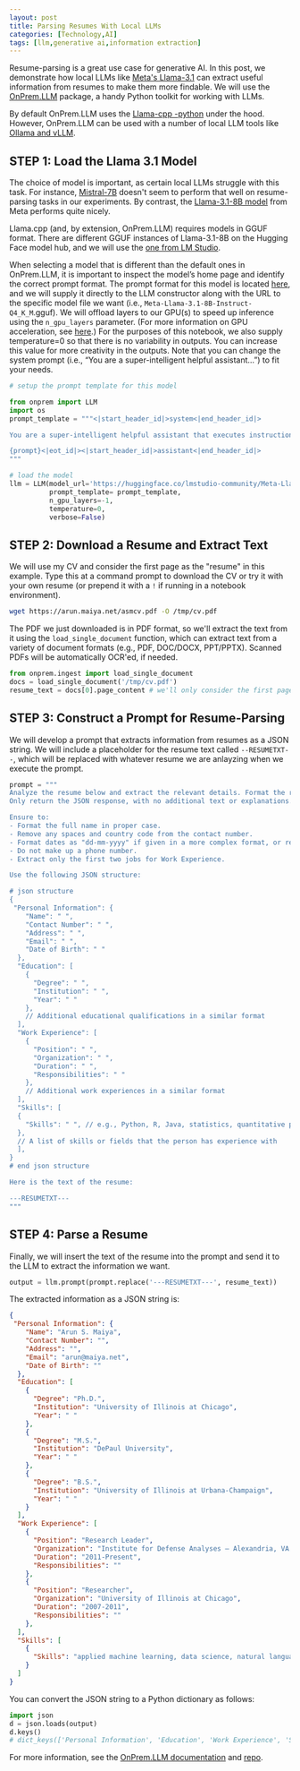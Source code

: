 ```yaml
---
layout: post
title: Parsing Resumes With Local LLMs
categories: [Technology,AI]
tags: [llm,generative ai,information extraction]
---
```


Resume-parsing is a great use case for generative AI. In this post, we demonstrate how local LLMs like [Meta's Llama-3.1](https://ai.meta.com/blog/meta-llama-3-1/) can extract useful information from resumes to make them more findable. We will use the [OnPrem.LLM](https://amaiya.github.io/onprem/) package, a handy Python toolkit for working with LLMs.

By default OnPrem.LLM uses the [Llama-cpp -python](https://github.com/abetlen/llama-cpp-python) under the hood. However, OnPrem.LLM can be used with a number of local LLM tools like [Ollama and vLLM](https://amaiya.github.io/onprem/#connecting-to-llms-served-through-rest-apis).



## STEP 1: Load the Llama 3.1 Model

The choice of model is important, as certain local LLMs struggle with this task.  For instance, [Mistral-7B](https://huggingface.co/mistralai/Mistral-7B-Instruct-v0.3) doesn't seem to perform that well on resume-parsing tasks in our experiments. By contrast, the [Llama-3.1-8B model](https://huggingface.co/meta-llama/Llama-3.1-8B) from Meta performs quite nicely.

Llama.cpp  (and, by extension, OnPrem.LLM) requires models in GGUF format. There are different GGUF instances of Llama-3.1-8B on the Hugging Face model hub, and we will use the [one from LM Studio](https://huggingface.co/lmstudio-community/Meta-Llama-3.1-8B-Instruct-GGUF).

When selecting a model that is different than the default ones in OnPrem.LLM, it is important to inspect the model’s home page and identify the correct prompt format. The prompt format for this model is located [here](https://huggingface.co/lmstudio-community/Meta-Llama-3.1-8B-Instruct-GGUF#prompt-template), and we will supply it directly to the LLM constructor along with the URL to the specific model file we want (i.e., `Meta-Llama-3.1-8B-Instruct-Q4_K_M`.gguf). We will offload layers to our GPU(s) to speed up inference using the `n_gpu_layers` parameter. (For more information on GPU acceleration, see [here](https://amaiya.github.io/onprem/#speeding-up-inference-using-a-gpu).) For the purposes of this notebook, we also supply temperature=0 so that there is no variability in outputs. You can increase this value for more creativity in the outputs. Note that you can change the system prompt (i.e., “You are a super-intelligent helpful assistant…”) to fit your needs.


```python
# setup the prompt template for this model

from onprem import LLM
import os
prompt_template = """<|start_header_id|>system<|end_header_id|>

You are a super-intelligent helpful assistant that executes instructions.<|eot_id|><|start_header_id|>user<|end_header_id|>

{prompt}<|eot_id|><|start_header_id|>assistant<|end_header_id|>
"""

# load the model
llm = LLM(model_url='https://huggingface.co/lmstudio-community/Meta-Llama-3.1-8B-Instruct-GGUF/resolve/main/Meta-Llama-3.1-8B-Instruct-Q4_K_M.gguf',
          prompt_template= prompt_template,
          n_gpu_layers=-1,
          temperature=0,
          verbose=False)
```

## STEP 2: Download a Resume and Extract Text

We will use my CV and consider the first page as the "resume" in this example. Type this at a command prompt to download the CV or try it with your own resume (or prepend it with a `!` if running in a notebook environment).

```sh
wget https://arun.maiya.net/asmcv.pdf -O /tmp/cv.pdf
```

The PDF we just downloaded is in PDF format, so we'll extract the text from it using the `load_single_document` function, which can extract text from a variety of document formats (e.g., PDF, DOC/DOCX, PPT/PPTX). Scanned PDFs will be automatically OCR'ed, if needed.

```python
from onprem.ingest import load_single_document
docs = load_single_document('/tmp/cv.pdf')
resume_text = docs[0].page_content # we'll only consider the first page of CV as "resume"
```


## STEP 3: Construct a Prompt for Resume-Parsing

We will develop a prompt that extracts information from resumes as a JSON string. We will include a placeholder for the resume text called `--RESUMETXT--`, which will be replaced with whatever resume we are anlayzing when we execute the prompt.

```python
prompt = """
Analyze the resume below and extract the relevant details. Format the response in JSON according to the specified structure below. 
Only return the JSON response, with no additional text or explanations.

Ensure to:
- Format the full name in proper case.
- Remove any spaces and country code from the contact number.
- Format dates as "dd-mm-yyyy" if given in a more complex format, or retain the year if only the year is present.
- Do not make up a phone number. 
- Extract only the first two jobs for Work Experience.

Use the following JSON structure:

# json structure
{
 "Personal Information": {
    "Name": " ",
    "Contact Number": " ",
    "Address": " ",
    "Email": " ",
    "Date of Birth": " "
  },
  "Education": [
    {
      "Degree": " ",
      "Institution": " ",
      "Year": " "
    },
    // Additional educational qualifications in a similar format
  ],
  "Work Experience": [
    {
      "Position": " ",
      "Organization": " ",
      "Duration": " ",
      "Responsibilities": " "
    },
    // Additional work experiences in a similar format
  ],
  "Skills": [
  {
    "Skills": " ", // e.g., Python, R, Java, statistics, quantitative psychology, applied mathematics, machine learning, gel electrophoresis
  },
  // A list of skills or fields that the person has experience with
  ],
}
# end json structure

Here is the text of the resume:

---RESUMETXT---
"""
```

## STEP 4: Parse a Resume

Finally, we will insert the text of the resume into the prompt and send it to the LLM to extract the information we want.

```python
output = llm.prompt(prompt.replace('---RESUMETXT---', resume_text))
```

The extracted information as a JSON string is:

```json
{
 "Personal Information": {
    "Name": "Arun S. Maiya",
    "Contact Number": "",
    "Address": "",
    "Email": "arun@maiya.net",
    "Date of Birth": ""
  },
  "Education": [
    {
      "Degree": "Ph.D.",
      "Institution": "University of Illinois at Chicago",
      "Year": " "
    },
    {
      "Degree": "M.S.",
      "Institution": "DePaul University",
      "Year": " "
    },
    {
      "Degree": "B.S.",
      "Institution": "University of Illinois at Urbana-Champaign",
      "Year": " "
    }
  ],
  "Work Experience": [
    {
      "Position": "Research Leader",
      "Organization": "Institute for Defense Analyses – Alexandria, VA USA",
      "Duration": "2011-Present",
      "Responsibilities": ""
    },
    {
      "Position": "Researcher",
      "Organization": "University of Illinois at Chicago",
      "Duration": "2007-2011",
      "Responsibilities": ""
    },
  ],
  "Skills": [
    {
      "Skills": "applied machine learning, data science, natural language processing (NLP), network science, computer vision"
    }
  ]
}
```



You can convert the JSON string to a Python dictionary as follows:

```python
import json
d = json.loads(output)
d.keys()
# dict_keys(['Personal Information', 'Education', 'Work Experience', 'Skills'])


```


For more information, see the [OnPrem.LLM documentation](https://amaiya.github.io/onprem/) and [repo](https://github.com/amaiya/onprem).



